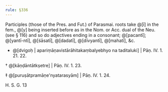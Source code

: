 ```yaml
---
rule: §336
---
```


Participles (those of the Pres. and Fut.) of Parasmai. roots take @[ī] in the fem., @[y] being inserted before as in the Nom. or Acc. dual of the Neu. (see § 116) and so do adjectives ending in a consonant; @[pacantī]; @[yantī-ntī], @[śāsatī], @[dadatī], @[dīvyantī], @[mahatī], &c.

- @[dvigoḥ | apariṃāṇavistārāhitakaṃbalyebhyo na taditaluki] | Pāṇ. IV. 1. 21. 22.

† @[kāṇḍāntātkṣetre] | Pāṇ. IV. 1. 23.

‡ @[puruṣātpramāṇe'nyatarasyām] | Pāṇ. IV. 1. 24.

H. S. G. 13